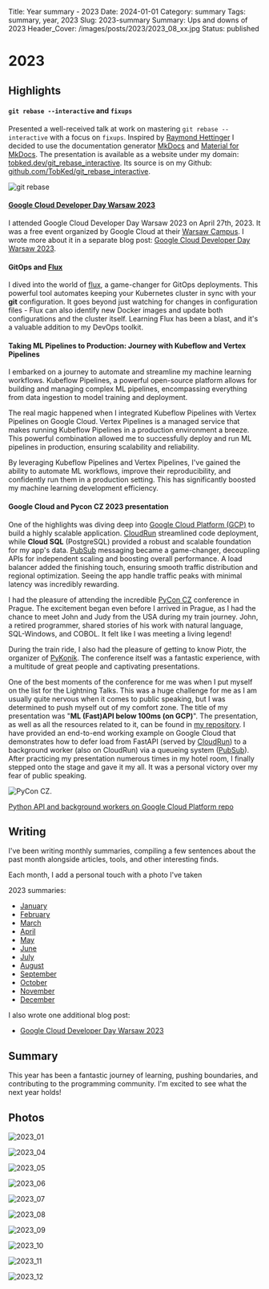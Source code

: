 Title: Year summary - 2023
Date: 2024-01-01
Category: summary
Tags: summary, year, 2023
Slug: 2023-summary
Summary: Ups and downs of 2023
Header_Cover: /images/posts/2023/2023_08_xx.jpg
Status: published

# 2023

## Highlights

#### `git rebase --interactive` and `fixups`

Presented a well-received talk at work on mastering `git rebase --interactive` with a focus on `fixups`.
Inspired by [Raymond Hettinger](https://www.youtube.com/playlist?list=PLRVdut2KPAguz3xcd22i_o_onnmDKj3MA) I decided to use the documentation generator [MkDocs](https://www.mkdocs.org/) and [Material for MkDocs](https://squidfunk.github.io/mkdocs-material/).
The presentation is available as a website under my domain: [tobked.dev/git_rebase_interactive](https://tobked.dev/git_rebase_interactive).
Its source is on my Github: [github.com/TobKed/git_rebase_interactive](https://github.com/TobKed/git_rebase_interactive).

![git rebase](https://tobked.dev/git_rebase_interactive/img/explain.png)

#### [Google Cloud Developer Day Warsaw 2023]({filename}/posts/2023_05_03_gcp_dev_day.md)

I attended Google Cloud Developer Day Warsaw 2023 on April 27th, 2023. It was a free event organized by Google Cloud at their [Warsaw Campus](https://www.campus.co/warsaw/).
I wrote more about it in a separate blog post: [Google Cloud Developer Day Warsaw 2023]({filename}/posts/2023_05_03_gcp_dev_day.md).

#### GitOps and [Flux](https://fluxcd.io/flux/)

I dived into the world of [flux](https://fluxcd.io/flux/), a game-changer for GitOps deployments.
This powerful tool automates keeping your Kubernetes cluster in sync with your **git** configuration.
It goes beyond just watching for changes in configuration files - Flux can also identify new Docker images and update both configurations and the cluster itself.
Learning Flux has been a blast, and it's a valuable addition to my DevOps toolkit.

#### Taking ML Pipelines to Production: Journey with Kubeflow and Vertex Pipelines

I embarked on a journey to automate and streamline my machine learning workflows.
Kubeflow Pipelines, a powerful open-source platform allows for building and managing complex ML pipelines, encompassing everything from data ingestion to model training and deployment.

The real magic happened when I integrated Kubeflow Pipelines with Vertex Pipelines on Google Cloud.
Vertex Pipelines is a managed service that makes running Kubeflow Pipelines in a production environment a breeze.
This powerful combination allowed me to successfully deploy and run ML pipelines in production, ensuring scalability and reliability.

By leveraging Kubeflow Pipelines and Vertex Pipelines, I've gained the ability to automate ML workflows, improve their reproducibility, and confidently run them in a production setting.
This has significantly boosted my machine learning development efficiency.

#### Google Cloud and Pycon CZ 2023 presentation

One of the highlights was diving deep into [Google Cloud Platform (GCP)](<(https://cloud.google.com/?hl=en)>) to build a highly scalable application.
[CloudRun](https://cloud.google.com/run) streamlined code deployment, while **Cloud SQL** (PostgreSQL) provided a robust and scalable foundation for my app's data.
[PubSub](https://cloud.google.com/pubsub) messaging became a game-changer, decoupling APIs for independent scaling and boosting overall performance.
A load balancer added the finishing touch, ensuring smooth traffic distribution and regional optimization.
Seeing the app handle traffic peaks with minimal latency was incredibly rewarding.

I had the pleasure of attending the incredible [PyCon CZ](https://cz.pycon.org/2023/) conference in Prague.
The excitement began even before I arrived in Prague, as I had the chance to meet John and Judy from the USA during my train journey.
John, a retired programmer, shared stories of his work with natural language, SQL-Windows, and COBOL.
It felt like I was meeting a living legend!

During the train ride, I also had the pleasure of getting to know Piotr, the organizer of [PyKonik](https://www.pykonik.org/).
The conference itself was a fantastic experience, with a multitude of great people and captivating presentations.

One of the best moments of the conference for me was when I put myself on the list for the Lightning Talks.
This was a huge challenge for me as I am usually quite nervous when it comes to public speaking, but I was determined to push myself out of my comfort zone.
The title of my presentation was "**ML (Fast)API below 100ms (on GCP)**".
The presentation, as well as all the resources related to it, can be found in [my repository](https://github.com/TobKed/fastapi_cloudrun_pubsub).
I have provided an end-to-end working example on Google Cloud that demonstrates how to defer load from FastAPI (served by [CloudRun](https://cloud.google.com/run)) to a background worker (also on CloudRun) via a queueing system ([PubSub](https://cloud.google.com/pubsub)).
After practicing my presentation numerous times in my hotel room, I finally stepped onto the stage and gave it my all.
It was a personal victory over my fear of public speaking.

![PyCon CZ.]({static}/images/posts/2023/2023_09_pyconcz.jpg)

[Python API and background workers on Google Cloud Platform repo](https://github.com/TobKed/fastapi_cloudrun_pubsub)

## Writing

I've been writing monthly summaries, compiling a few sentences about the past month alongside articles, tools, and other interesting finds.

Each month, I add a personal touch with a photo I've taken

2023 summaries:

- [January]({filename}/posts/2023_01_30_january_links.md)
- [February]({filename}/posts/2023_02_28_february_links.md)
- [March]({filename}/posts/2023_03_31_march_links.md)
- [April]({filename}/posts/2023_04_30_april_links.md)
- [May]({filename}/posts/2023_05_31_may_links.md)
- [June]({filename}/posts/2023_06_30_june_links.md)
- [July]({filename}/posts/2023_07_31_july_links.md)
- [August]({filename}/posts/2023_08_31_august_links.md)
- [September]({filename}/posts/2023_09_30_september_links.md)
- [October]({filename}/posts/2023_10_31_october_links.md)
- [November]({filename}/posts/2023_11_30_november_links.md)
- [December]({filename}/posts/2023_12_31_december_links.md)

I also wrote one additional blog post:

- [Google Cloud Developer Day Warsaw 2023]({filename}/posts/2023_05_03_gcp_dev_day.md)

## Summary

This year has been a fantastic journey of learning, pushing boundaries, and contributing to the programming community.
I'm excited to see what the next year holds!

## Photos

![2023_01]({static}/images/posts/2023/2023_01_xx.jpg)

![2023_04]({static}/images/posts/2023/2023_05_gcp_dev_day/2023_05_gcp_dev_day.jpg)

![2023_05]({static}/images/posts/2023/2023_05_xx.jpg)

![2023_06]({static}/images/posts/2023/2023_06_xx.jpg)

![2023_07]({static}/images/posts/2023/2023_07_xx.jpg)

![2023_08]({static}/images/posts/2023/2023_08_xx.jpg)

![2023_09]({static}/images/posts/2023/2023_09_xx.jpg)

![2023_10]({static}/images/posts/2023/2023_10_xx.jpg)

![2023_11]({static}/images/posts/2023/2023_11_xx.jpg)

![2023_12]({static}/images/posts/2023/2023_12_xx.jpg)
